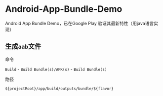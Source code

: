# Android-App-Bundle-Demo
Android App Bundle Demo，已在Google Play 验证其最新特性（用java语言实现）

## 生成`aab`文件
命令

`Build` - `Build Bundle(s)/APK(s)` - `Build Bundle(s)`

路径

`${projectRoot}/app/build/outputs/bundle/${flavor}`
